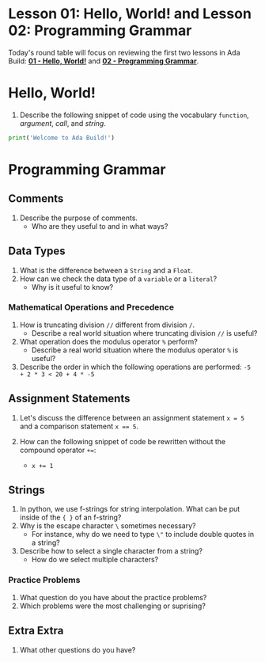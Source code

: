 # Lesson 01: Hello, World! and Lesson 02: Programming Grammar

Today's round table will focus on reviewing the first two lessons in Ada Build: [**01 - Hello, World!**](XXX) and [**02 - Programming Grammar**](XXX).

# Hello, World!

1. Describe the following snippet of code using the vocabulary `function`, *argument*, *call*, and *string*.

```python
print('Welcome to Ada Build!')
```

# Programming Grammar

## Comments
1. Describe the purpose of comments. 
    * Who are they useful to and in what ways?
    
## Data Types

1. What is the difference between a `String` and a `Float`.
1. How can we check the data type of a `variable` or a `literal`?
    - Why is it useful to know?

### Mathematical Operations and Precedence

1. How is truncating division `//` different from division `/`. 
    - Describe a real world situation where truncating division `//` is useful?
1. What operation does the modulus operator `%` perform?
    - Describe a real world situation where the modulus operator `%` is useful?
1. Describe the order in which the following operations are performed:
    `-5 + 2 * 3 < 20 + 4 * -5`

## Assignment Statements

1. Let's discuss the difference between an assignment statement `x = 5` and a comparison statement `x == 5`.

1. How can the following snippet of code be rewritten without the compound operator `+=`:
     - `x += 1`

## Strings

1. In python, we use f-strings for string interpolation. What can be put inside of the `{ }` of an f-string?
1. Why is the escape character `\` sometimes necessary? 
    * For instance, why do we need to type `\"` to include double quotes in a string?
1. Describe how to select a single character from a string?
    * How do we select multiple characters?

### Practice Problems

1. What question do you have about the practice problems?
1. Which problems were the most challenging or suprising?

## Extra Extra

1. What other questions do you have?
